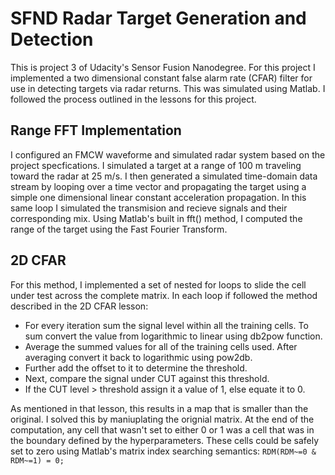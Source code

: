 # SFND Radar Target Generation and Detection
This is project 3 of Udacity's Sensor Fusion Nanodegree. For this project I implemented a two dimensional constant false alarm rate (CFAR) filter for use in detecting targets via radar returns. This was simulated using Matlab. I followed the process outlined in the lessons for this project.

## Range FFT Implementation

I configured an FMCW waveforme and simulated radar system based on the project specfications. I simulated a target at a range of 100 m traveling toward the radar at 25 m/s. I then generated a simulated time-domain data stream by looping over a time vector and propagating the target using a simple one dimensional linear constant acceleration propagation. In this same loop I simulated the transmision and recieve signals and their corresponding mix. Using Matlab's built in fft() method, I computed the range of the target using the Fast Fourier Transform.

## 2D CFAR

For this method, I implemented a set of nested for loops to slide the cell under test across the complete matrix. In each loop if followed the method described in the 2D CFAR lesson:

* For every iteration sum the signal level within all the training cells. To sum convert the value from logarithmic to linear using db2pow function.
* Average the summed values for all of the training cells used. After averaging convert it back to logarithmic using pow2db.
* Further add the offset to it to determine the threshold.
* Next, compare the signal under CUT against this threshold.
* If the CUT level > threshold assign it a value of 1, else equate it to 0.

As mentioned in that lesson, this results in a map that is smaller than the original. I solved this by maniuplating the orignial matrix. At the end of the computation, any cell that wasn't set to either 0 or 1 was a cell that was in the boundary defined by the hyperparameters. These cells could be safely set to zero using Matlab's matrix index searching semantics: `RDM(RDM~=0 & RDM~=1) = 0;`
